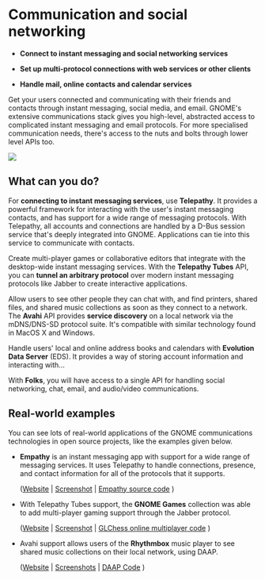 # Communication and social networking

  - **Connect to instant messaging and social networking services**

  - **Set up multi-protocol connections with web services or other
    clients**

  - **Handle mail, online contacts and calendar services**

Get your users connected and communicating with their friends and
contacts through instant messaging, social media, and email. GNOME's
extensive communications stack gives you high-level, abstracted access
to complicated instant messaging and email protocols. For more
specialised communication needs, there's access to the nuts and bolts
through lower level APIs too.

![](test_comm1.png)

## What can you do?

For **connecting to instant messaging services**, use **Telepathy**. It
provides a powerful framework for interacting with the user's instant
messaging contacts, and has support for a wide range of messaging
protocols. With Telepathy, all accounts and connections are handled by a
D-Bus session service that's deeply integrated into GNOME. Applications
can tie into this service to communicate with contacts.

Create multi-player games or collaborative editors that integrate with
the desktop-wide instant messaging services. With the **Telepathy
Tubes** API, you can **tunnel an arbitrary protocol** over modern
instant messaging protocols like Jabber to create interactive
applications.

Allow users to see other people they can chat with, and find printers,
shared files, and shared music collections as soon as they connect to a
network. The **Avahi** API provides **service discovery** on a local
network via the mDNS/DNS-SD protocol suite. It's compatible with similar
technology found in MacOS X and Windows.

Handle users' local and online address books and calendars with
**Evolution Data Server** (EDS). It provides a way of storing account
information and interacting with...

With **Folks**, you will have access to a single API for handling social
networking, chat, email, and audio/video communications.

## Real-world examples

You can see lots of real-world applications of the GNOME communications
technologies in open source projects, like the examples given below.

  - **Empathy** is an instant messaging app with support for a wide
    range of messaging services. It uses Telepathy to handle
    connections, presence, and contact information for all of the
    protocols that it supports.
    
    ([Website](https://wiki.gnome.org/Apps/Empathy) |
    [Screenshot](https://wiki.gnome.org/Apps/Empathy?action=AttachFile&do=get&target=empathy.png)
    | [Empathy source code](https://git.gnome.org/browse/empathy/) )

  - With Telepathy Tubes support, the **GNOME Games** collection was
    able to add multi-player gaming support through the Jabber protocol.
    
    ([Website](https://wiki.gnome.org/Projects/Games) |
    [Screenshot](https://wiki.gnome.org/Apps/Chess?action=AttachFile&do=get&target=gnome-chess.png)
    | [GLChess online multiplayer
    code](https://git.gnome.org/browse/gnome-chess/) )

  - Avahi support allows users of the **Rhythmbox** music player to see
    shared music collections on their local network, using DAAP.
    
    ([Website](https://wiki.gnome.org/Apps/Rhythmbox) |
    [Screenshots](https://wiki.gnome.org/Apps/Rhythmbox/Screenshots) |
    [DAAP
    Code](https://git.gnome.org/browse/rhythmbox/tree/plugins/daap) )
